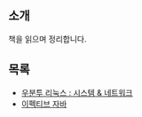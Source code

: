 ## 소개
책을 읽으며 정리합니다.

## 목록
- [우분투 리눅스 : 시스템 & 네트워크](/ubuntu_linux_system_and_network/)
- [이펙티브 자바](/effective_java/)